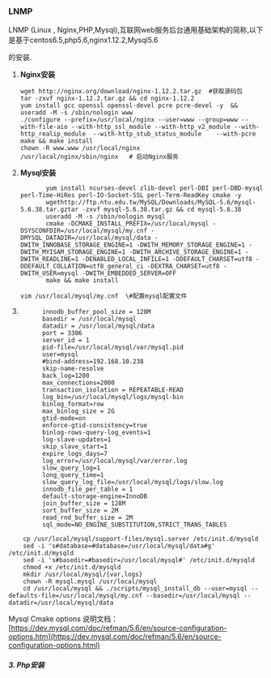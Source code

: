 ### LNMP

LNMP \(Linux , Nginx,PHP,Mysql\),互联网web服务后台通用基础架构的简称,以下是基于centos6.5,php5.6,nginx1.12.2,Mysql5.6

的安装.

1. **Nginx安装**

   ```
   wget http://nginx.org/download/nginx-1.12.2.tar.gz  #获取源码包
   tar -zxvf nginx-1.12.2.tar.gz && cd nginx-1.12.2
   yum install gcc openssl openssl-devel pcre pcre-devel -y  && useradd -M -s /sbin/nologin www
   ./configure --prefix=/usr/local/nginx --user=www --group=www --with-file-aio --with-http_ssl_module --with-http_v2_module --with-http_realip_module  --with-http_stub_status_module    --with-pcre
   make && make install
   chown -R www.www /usr/local/nginx
   /usr/local/nginx/sbin/nginx   # 启动Nginx服务
   ```

2. **Mysql安装**

   ```
          yum install ncurses-devel zlib-devel perl-DBI perl-DBD-mysql perl-Time-HiRes perl-IO-Socket-SSL perl-Term-ReadKey cmake -y 
          wgethttp://ftp.ntu.edu.tw/MySQL/Downloads/MySQL-5.6/mysql-5.6.38.tar.gztar -zxvf mysql-5.6.38.tar.gz && cd mysql-5.6.38   
          useradd -M -s /sbin/nologin mysql 
          cmake -DCMAKE_INSTALL_PREFIX=/usr/local/mysql -DSYSCONFDIR=/usr/local/mysql/my.cnf -DMYSQL_DATADIR=/usr/local/mysql/data -DWITH_INNOBASE_STORAGE_ENGINE=1 -DWITH_MEMORY_STORAGE_ENGINE=1 -DWITH_MYISAM_STORAGE_ENGINE=1 -DWITH_ARCHIVE_STORAGE_ENGINE=1 -DWITH_READLINE=1 -DENABLED_LOCAL_INFILE=1 -DDEFAULT_CHARSET=utf8 -DDEFAULT_COLLATION=utf8_general_ci -DEXTRA_CHARSET=utf8 -DWITH_USER=mysql -DWITH_EMBEDDED_SERVER=OFF
          make && make install 
   ```

       vim /usr/local/mysql/my.cnf  \#配置mysql配置文件

1. ```
         innodb_buffer_pool_size = 128M
         basedir = /usr/local/mysql
         datadir = /usr/local/mysql/data
         port = 3306
         server_id = 1
         pid-file=/usr/local/mysql/var/mysql.pid
         user=mysql
         #bind-address=192.168.10.238
         skip-name-resolve
         back_log=1200
         max_connections=2000
         transaction_isolation = REPEATABLE-READ
         log_bin=/usr/local/mysql/logs/mysql-bin
         binlog_format=row
         max_binlog_size = 2G
         gtid-mode=on
         enforce-gtid-consistency=true 
         binlog-rows-query-log_events=1
         log-slave-updates=1  
         skip_slave_start=1  
         expire_logs_days=7
         log_error=/usr/local/mysql/var/error.log
         slow_query_log=1
         long_query_time=1
         slow_query_log_file=/usr/local/mysql/logs/slow.log
         innodb_file_per_table = 1
         default-storage-engine=InnoDB
         join_buffer_size = 128M
         sort_buffer_size = 2M
         read_rnd_buffer_size = 2M 
         sql_mode=NO_ENGINE_SUBSTITUTION,STRICT_TRANS_TABLES
   ```

```
    cp /usr/local/mysql/support-files/mysql.server /etc/init.d/mysqld 
    sed -i 's#database=#database=/usr/local/mysql/data#g' /etc/init.d/mysqld
    sed -i 's#basedir=#basedir=/usr/local/mysql#' /etc/init.d/mysqld
    chmod +x /etc/init.d/mysqld 
    mkdir /usr/local/mysql/{var,logs}
    chown -R mysql.mysql /usr/local/mysql
    cd /usr/local/mysql && ./scripts/mysql_install_db --user=mysql --defaults-file=/usr/local/mysql/my.cnf --basedir=/usr/local/mysql --datadir=/usr/local/mysql/data
```

Mysql Cmake options 说明文档：[https://dev.mysql.com/doc/refman/5.6/en/source-configuration-options.htm](https://dev.mysql.com/doc/refman/5.6/en/source-configuration-options.html)

##### 3. **Php安装**



